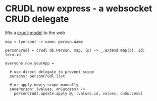# CRUDL now express - a websocket CRUD delegate

lifts a [crudl-model](http://github.com/dgf/crudl-model) to the web

    map = (person) -> name: person.name

    personCrudl = crudl db.Person, map, (p) -> _.extend map(p), id: term.id

    everyone.now.yourApp =

      # use direct delegate to prevent scope
      persons: personCrudl.list

      # or apply nowjs scope manually
      savePerson: (values, onSuccess) ->
        personCrudl.update.apply @, [values.id, values, onSuccess]
